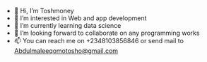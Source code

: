 - 👋 Hi, I’m Toshmoney
- 👀 I’m interested in Web and app development 
- 🌱 I’m currently learning data science 
- 💞️ I’m looking forward to collaborate on any programming works 
- 📫 You can reach me on +2348103856846 or send mail to Abdulmaleeqomotosho@gmail.com

<!---
Toshmoney/Toshmoney is a ✨ special ✨ repository because its `README.md` (this file) appears on your GitHub profile.
You can click the Preview link to take a look at your changes.
--->
